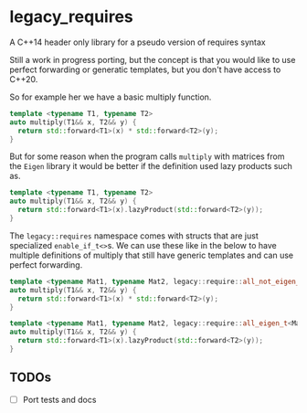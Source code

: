 # legacy_requires
A C++14 header only library for a pseudo version of requires syntax

Still a work in progress porting, but the concept is that you would like to use
perfect forwarding or generatic templates, but you don't have access to C++20.


So for example her we have a basic multiply function.

```cpp
template <typename T1, typename T2>
auto multiply(T1&& x, T2&& y) {
  return std::forward<T1>(x) * std::forward<T2>(y);
}
```

But for some reason when the program calls `multiply` with matrices from the
 `Eigen` library it would be better if the definition used lazy products such as.

```cpp
template <typename T1, typename T2>
auto multiply(T1&& x, T2&& y) {
  return std::forward<T1>(x).lazyProduct(std::forward<T2>(y));
}
```

The `legacy::requires` namespace comes with structs that are just specialized
 `enable_if_t<>`s. We can use these like in the below to have multiple
 definitions of multiply that still have generic templates and can use
 perfect forwarding.

```cpp
template <typename Mat1, typename Mat2, legacy::require::all_not_eigen_t<Mat1, Mat2>* = nullptr>
auto multiply(T1&& x, T2&& y) {
  return std::forward<T1>(x) * std::forward<T2>(y);
}

template <typename Mat1, typename Mat2, legacy::require::all_eigen_t<Mat1, Mat2>* = nullptr>
auto multiply(T1&& x, T2&& y) {
  return std::forward<T1>(x).lazyProduct(std::forward<T2>(y));
}
```


## TODOs

- [ ] Port tests and docs
 
